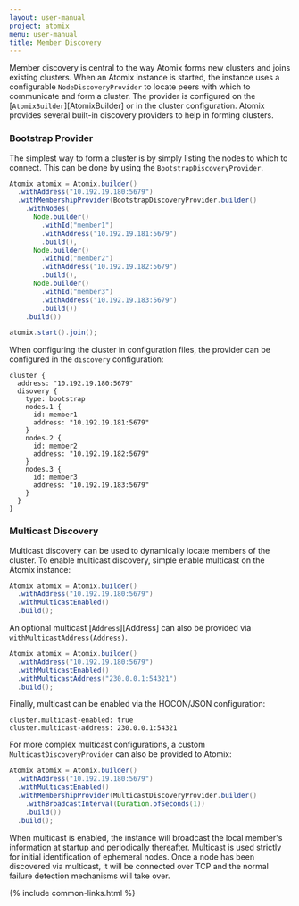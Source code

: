 ```yaml
---
layout: user-manual
project: atomix
menu: user-manual
title: Member Discovery
---
```


Member discovery is central to the way Atomix forms new clusters and joins existing clusters. When an Atomix instance is started, the instance uses a configurable `NodeDiscoveryProvider` to locate peers with which to communicate and form a cluster. The provider is configured on the [`AtomixBuilder`][AtomixBuilder] or in the cluster configuration. Atomix provides several built-in discovery providers to help in forming clusters.

### Bootstrap Provider

The simplest way to form a cluster is by simply listing the nodes to which to connect. This can be done by using the `BootstrapDiscoveryProvider`.

```java
Atomix atomix = Atomix.builder()
  .withAddress("10.192.19.180:5679")
  .withMembershipProvider(BootstrapDiscoveryProvider.builder()
    .withNodes(
      Node.builder()
        .withId("member1")
        .withAddress("10.192.19.181:5679")
        .build(),
      Node.builder()
        .withId("member2")
        .withAddress("10.192.19.182:5679")
        .build(),
      Node.builder()
        .withId("member3")
        .withAddress("10.192.19.183:5679")
        .build())
    .build())

atomix.start().join();
```

When configuring the cluster in configuration files, the provider can be configured in the `discovery` configuration:

```hocon
cluster {
  address: "10.192.19.180:5679"
  disovery {
    type: bootstrap
    nodes.1 {
      id: member1
      address: "10.192.19.181:5679"
    }
    nodes.2 {
      id: member2
      address: "10.192.19.182:5679"
    }
    nodes.3 {
      id: member3
      address: "10.192.19.183:5679"
    }
  }
}
```

### Multicast Discovery

Multicast discovery can be used to dynamically locate members of the cluster. To enable multicast discovery, simple enable multicast on the Atomix instance:

```java
Atomix atomix = Atomix.builder()
  .withAddress("10.192.19.180:5679")
  .withMulticastEnabled()
  .build();
```

An optional multicast [`Address`][Address] can also be provided via `withMulticastAddress(Address)`.

```java
Atomix atomix = Atomix.builder()
  .withAddress("10.192.19.180:5679")
  .withMulticastEnabled()
  .withMulticastAddress("230.0.0.1:54321")
  .build();
```

Finally, multicast can be enabled via the HOCON/JSON configuration:

```
cluster.multicast-enabled: true
cluster.multicast-address: 230.0.0.1:54321
```

For more complex multicast configurations, a custom `MulticastDiscoveryProvider` can also be provided to Atomix:

```java
Atomix atomix = Atomix.builder()
  .withAddress("10.192.19.180:5679")
  .withMulticastEnabled()
  .withMembershipProvider(MulticastDiscoveryProvider.builder()
    .withBroadcastInterval(Duration.ofSeconds(1))
    .build())
  .build();
```

When multicast is enabled, the instance will broadcast the local member's information at startup and periodically thereafter. Multicast is used strictly for initial identification of ephemeral nodes. Once a node has been discovered via multicast, it will be connected over TCP and the normal failure detection mechanisms will take over.

{% include common-links.html %}
